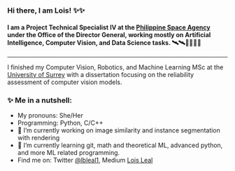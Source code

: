 ### Hi there, I am Lois! ✨✨
#### I am a Project Technical Specialist IV at the [Philippine Space Agency](https://philsa.gov.ph/) under the Office of the Director General, working mostly on Artificial Intelligence, Computer Vision, and Data Science tasks. 🛰️🛰️👩‍💻👩‍💻
---
I finished my Computer Vision, Robotics, and Machine Learning MSc at the [University of Surrey](https://www.surrey.ac.uk/) with a dissertation focusing on the reliability assessment of computer vision models. 

### ✨  Me in a nutshell:
* My pronouns: She/Her
* Programming: Python, C/C++
* 🔭 I’m currently working on image similarity and instance segmentation with rendering
* 🌱 I’m currently learning git, math and theoretical ML, advanced python, and more ML related programming.
* Find me on: Twitter [@lbleal1](https://twitter.com/lbleal1), Medium [Lois Leal](https://lbleal1.medium.com/)

